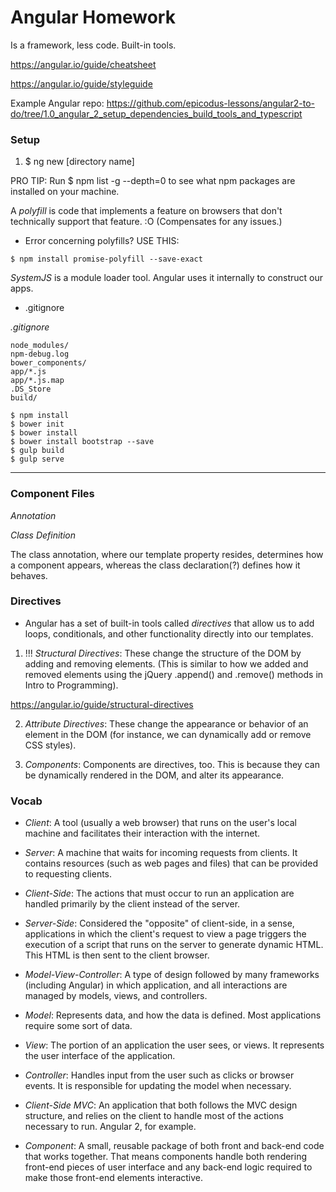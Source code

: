 # Angular Homework

Is a framework, less code. Built-in tools.

https://angular.io/guide/cheatsheet

https://angular.io/guide/styleguide

Example Angular repo: https://github.com/epicodus-lessons/angular2-to-do/tree/1.0_angular_2_setup_dependencies_build_tools_and_typescript

### Setup

1. $ ng new [directory name]

PRO TIP: Run $ npm list -g --depth=0 to see what npm packages are installed on your machine.


A *polyfill* is code that implements a feature on browsers that don't technically support that feature. :O (Compensates for any issues.)

* Error concerning polyfills? USE THIS:

```
$ npm install promise-polyfill --save-exact
```

*SystemJS* is a module loader tool. Angular uses it internally to construct our apps.


* .gitignore

*.gitignore*
```
node_modules/
npm-debug.log
bower_components/
app/*.js
app/*.js.map
.DS_Store
build/
```


```
$ npm install
$ bower init
$ bower install
$ bower install bootstrap --save
$ gulp build
$ gulp serve
```

***
### Component Files

_Annotation_

_Class Definition_

The class annotation, where our template property resides, determines how a component appears, whereas the class declaration(?) defines how it behaves.

### Directives

* Angular has a set of built-in tools called _directives_ that allow us to add loops, conditionals, and other functionality directly into our templates.

1. !!! *Structural Directives*: These change the structure of the DOM by adding and removing elements. (This is similar to how we added and removed elements using the jQuery .append() and .remove() methods in Intro to Programming).

https://angular.io/guide/structural-directives

2. *Attribute Directives*: These change the appearance or behavior of an element in the DOM (for instance, we can dynamically add or remove CSS styles).

3. *Components*: Components are directives, too. This is because they can be dynamically rendered in the DOM, and alter its appearance.


### Vocab

* _Client_: A tool (usually a web browser) that runs on the user's local machine and facilitates their interaction with the internet.

* _Server_: A machine that waits for incoming requests from clients. It contains resources (such as web pages and files) that can be provided to requesting clients.

* _Client-Side_: The actions that must occur to run an application are handled primarily by the client instead of the server.

* _Server-Side_: Considered the "opposite" of client-side, in a sense, applications in which the client's request to view a page triggers the execution of a script that runs on the server to generate dynamic HTML. This HTML is then sent to the client browser.

* _Model-View-Controller_: A type of design followed by many frameworks (including Angular) in which application, and all interactions are managed by models, views, and controllers.

* _Model_: Represents data, and how the data is defined. Most applications require some sort of data.

* _View_: The portion of an application the user sees, or views. It represents the user interface of the application.

* _Controller_: Handles input from the user such as clicks or browser events. It is responsible for updating the model when necessary.

* _Client-Side MVC_: An application that both follows the MVC design structure, and relies on the client to handle most of the actions necessary to run. Angular 2, for example.

* _Component_: A small, reusable package of both front and back-end code that works together. That means components handle both rendering front-end pieces of user interface and any back-end logic required to make those front-end elements interactive.
